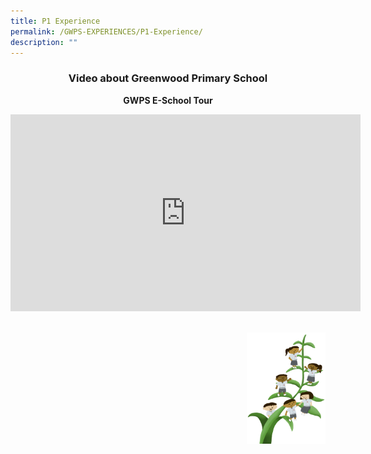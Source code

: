 ```yaml
---
title: P1 Experience
permalink: /GWPS-EXPERIENCES/P1-Experience/
description: ""
---
```

### <center> **Video about Greenwood Primary School**</center>

**<center>GWPS E-School Tour</center>**

<center><iframe width="560" height="315" src="https://www.youtube.com/embed/1zKpjPYqOMg" title="YouTube video player" frameborder="0" allow="accelerometer; autoplay; clipboard-write; encrypted-media; gyroscope; picture-in-picture" allowfullscreen></iframe></center><br>

<img src="/images/Small%20logo/gwps%20children%20(1).png" 
     style="width:25%;float:right">